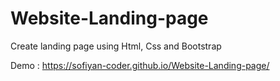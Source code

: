 # Website-Landing-page
 Create landing page using Html, Css and Bootstrap 

 
Demo : https://sofiyan-coder.github.io/Website-Landing-page/
